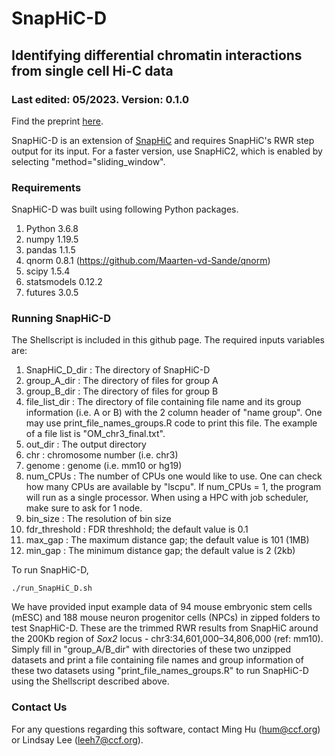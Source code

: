 # SnapHiC-D

## Identifying differential chromatin interactions from single cell Hi-C data

### Last edited: 05/2023. Version: 0.1.0

Find the preprint [here](https://www.biorxiv.org/content/10.1101/2022.08.05.502991v1).

SnapHiC-D is an extension of [SnapHiC](https://github.com/HuMingLab/SnapHiC) and requires SnapHiC's RWR step output for its input. For a faster version, use SnapHiC2, which is enabled by selecting "method="sliding_window".

### Requirements
SnapHiC-D was built using following Python packages.

1. Python 3.6.8
2. numpy 1.19.5
3. pandas 1.1.5
4. qnorm 0.8.1 (https://github.com/Maarten-vd-Sande/qnorm)
5. scipy 1.5.4
6. statsmodels 0.12.2
7. futures 3.0.5

### Running SnapHiC-D

The Shellscript is included in this github page. The required inputs variables are:

1. SnapHiC_D_dir : The directory of SnapHiC-D
2. group_A_dir : The directory of files for group A 
3. group_B_dir : The directory of files for group B
4. file_list_dir : The directory of file containing file name and its group information (i.e. A or B) with the 2 column header of "name group". One may use print_file_names_groups.R code to print this file. The example of a file list is "OM_chr3_final.txt".
5. out_dir : The output directory
6. chr : chromosome number (i.e. chr3)
7. genome : genome (i.e. mm10 or hg19)
8. num_CPUs : The number of CPUs one would like to use. One can check how many CPUs are available by "lscpu". If num_CPUs = 1, the program will run as a  single processor. When using a HPC with job scheduler, make sure to ask for 1 node. 
9. bin_size : The resolution of bin size
10. fdr_threshold : FDR threshhold; the default value is 0.1
11. max_gap : The maximum distance gap; the default value is 101 (1MB)
12. min_gap : The minimum distance gap; the default value is 2 (2kb)

To run SnapHiC-D,
```
./run_SnapHiC_D.sh
```
We have provided input example data of 94 mouse embryonic stem cells (mESC) and 188 mouse neuron progenitor cells (NPCs) in zipped folders to test SnapHiC-D. These are the trimmed RWR results from SnapHiC around the 200Kb region of *Sox2* locus - chr3:34,601,000–34,806,000 (ref: mm10). Simply fill in "group_A/B_dir" with directories of these two unzipped datasets and print a file containing file names and group information of these two datasets using "print_file_names_groups.R" to run SnapHiC-D using the Shellscript described above.

### Contact Us
For any questions regarding this software, contact Ming Hu (hum@ccf.org) or Lindsay Lee (leeh7@ccf.org).
